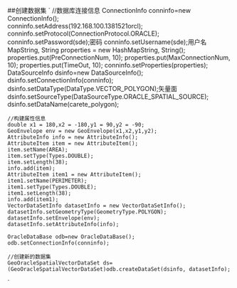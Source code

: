 ##创建数据集
`
	//数据库连接信息
	ConnectionInfo conninfo=new ConnectionInfo();   	
	conninfo.setAddress(192.168.100.1381521orcl);
	conninfo.setProtocol(ConnectionProtocol.ORACLE);
	conninfo.setPassword(sde);密码
	conninfo.setUsername(sde);用户名
	MapString, String properties = new HashMapString, String();
	properties.put(PreConnectionNum, 10);
	properties.put(MaxConnectionNum, 10);
	properties.put(TimeOut, 10);
	conninfo.setProperties(properties);
	DataSourceInfo dsinfo=new DataSourceInfo();
	dsinfo.setConnectionInfo(conninfo);
	dsinfo.setDataType(DataType.VECTOR_POLYGON);矢量面
	dsinfo.setSourceType(DataSourceType.ORACLE_SPATIAL_SOURCE);
	dsinfo.setDataName(carete_polygon);
			
	//构建属性信息
	double x1 = 180,x2 = -180,y1 = 90,y2 = -90;
	GeoEnvelope env = new GeoEnvelope(x1,x2,y1,y2); 
	AttributeInfo info = new AttributeInfo();
	AttributeItem item = new AttributeItem();
	item.setName(AREA);
	item.setType(Types.DOUBLE);
	item.setLength(38);
	info.add(item);
	AttributeItem item1 = new AttributeItem();
	item1.setName(PERIMETER);
	item1.setType(Types.DOUBLE);		
	item1.setLength(38);
	info.add(item1); 
	VectorDataSetInfo datasetInfo = new VectorDataSetInfo();   	
	datasetInfo.setGeometryType(GeometryType.POLYGON);
	datasetInfo.setEnvelope(env);
	datasetInfo.setAttributeInfo(info);
			
	OracleDataBase odb=new OracleDataBase();
	odb.setConnectionInfo(conninfo);

	//创建新的数据集
	GeoOracleSpatialVectorDataSet ds=(GeoOracleSpatialVectorDataSet)odb.createDataSet(dsinfo, datasetInfo);
`
